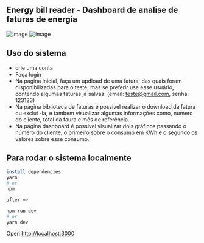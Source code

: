 

## Energy bill reader - Dashboard de analise de faturas de energia

![image](https://github.com/alexandre-oliveira-dev/energyBillReader_web/assets/125042006/6995349e-e744-402b-a756-9f63c667e6d4)
![image](https://github.com/alexandre-oliveira-dev/energyBillReader_web/assets/125042006/b5e2824e-3fd3-4253-9127-c57f66e68196)


## Uso do sistema

- crie uma conta
- Faça login
- Na página inicial, faça um updload de uma fatura, das quais foram disponibilizadas para o teste, mas se preferir use esse usuário, contendo algumas faturas já salvas: (email: teste@gmail.com, senha: 123123)
- Na página biblioteca de faturas é possivel realizar o download da fatura ou exclui -la, e tambem visualizar algumas informações como, numero do cliente, total da faura e mês de referência.
- Na página dashboard é possivel visualizar dois gráficos passando o número do cliente, o primeiro sobre o consumo em KWh e o segundo os valores sobre esse consumo.



## Para rodar o sistema localmente

```bash
install dependencies
yarn
# or
npm

after =>

npm run dev
# or
yarn dev
```

Open [http://localhost:3000](http://localhost:3000)

